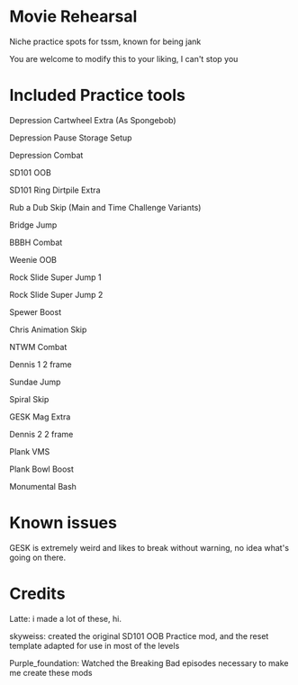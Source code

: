 # Movie Rehearsal
Niche practice spots for tssm, known for being jank

You are welcome to modify this to your liking, I can't stop you

# Included Practice tools

 Depression Cartwheel Extra (As Spongebob)
 
 Depression Pause Storage Setup
 
 Depression Combat
 
 SD101 OOB
 
 SD101 Ring Dirtpile Extra
 
 Rub a Dub Skip (Main and Time Challenge Variants)
 
 Bridge Jump
 
 BBBH Combat
 
 Weenie OOB
 
 Rock Slide Super Jump 1
 
 Rock Slide Super Jump 2
 
 Spewer Boost
 
 Chris Animation Skip
 
 NTWM Combat
 
 Dennis 1 2 frame
 
 Sundae Jump
 
 Spiral Skip
 
 GESK Mag Extra
 
 Dennis 2 2 frame
 
 Plank VMS
 
 Plank Bowl Boost
 
 Monumental Bash
# Known issues
GESK is extremely weird and likes to break without warning, no idea what's going on there.

# Credits
Latte: i made a lot of these, hi.

skyweiss: created the original SD101 OOB Practice mod, and the reset template adapted for use in most of the levels

Purple_foundation: Watched the Breaking Bad episodes necessary to make me create these mods
